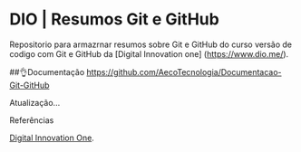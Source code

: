 # DIO | Resumos Git e GitHub

Repositorio para armazrnar resumos sobre Git e GitHub
do curso versão de codigo com Git e GitHub da 
[Digital Innovation one] (https://www.dio.me/).

##👌Documentação 
https://github.com/AecoTecnologia/Documentacao-Git-GitHub

Atualização...

Referências

[Digital Innovation One]().
